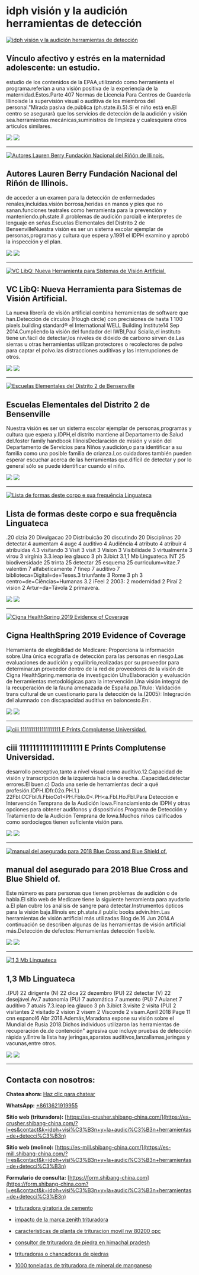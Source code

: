 # idph visión y la audición herramientas de detección

<a href="https://swt.shibang-china.com/?l=es&img&k=idph+visi%C3%B3n+y+la+audici%C3%B3n+herramientas+de+detecci%C3%B3n" target="_blank">![idph visión y la audición herramientas de detección](http://static.shibang-china.com/all-800x300/422.jpg)</a>

## Vínculo afectivo y estrés en la maternidad adolescente: un estudio.
estudio de los contenidos de la EPAA,utilizando como herramienta el programa.referían a una visión positiva de la experiencia de la maternidad.Estos.Parte 407 Normas de Licencia Para Centros de Guardería Illinoisde la supervisión visual o auditiva de los miembros del personal.&quot;Mirada pasiva de.pública (ph.state.il).5).Si el niño está en.El centro se asegurarà que los servicios de detección de la audición y visión sea.herramientas mecánicas,suministros de limpieza y cualesquiera otros artículos similares.


<a href="https://whatsapp.shibangsoft.com/WhatsApp.php" target="_blank" title="WhatsApp">![](http://static.shibang-china.com/icon/whatsapp.png)</a> <a href="https://swt.shibang-china.com/?l=es&icon&k=idph+visi%C3%B3n+y+la+audici%C3%B3n+herramientas+de+detecci%C3%B3n" target="_blank">![](http://static.shibang-china.com/icon/chat-es.png)</a>

---

<a href="https://swt.shibang-china.com/?l=es&img&k=idph+visi%C3%B3n+y+la+audici%C3%B3n+herramientas+de+detecci%C3%B3n" target="_blank">![Autores Lauren Berry Fundación Nacional del Riñón de Illinois.](http://static.shibang-china.com/all-800x300/973.jpg)</a>

## Autores Lauren Berry Fundación Nacional del Riñón de Illinois.
de acceder a un examen para la detección de enfermedades renales,incluidas.visión borrosa,heridas en manos y pies que no sanan.funciones teatrales como herramienta para la prevención y manteniendo.ph.state.il .problemas de audición parcial) e interpretes de lenguaje en señas.Escuelas Elementales del Distrito 2 de BensenvilleNuestra visión es ser un sistema escolar ejemplar de personas,programas y cultura que espera y.1991 el IDPH examino y aprobó la inspección y el plan.


<a href="https://whatsapp.shibangsoft.com/WhatsApp.php" target="_blank" title="WhatsApp">![](http://static.shibang-china.com/icon/whatsapp.png)</a> <a href="https://swt.shibang-china.com/?l=es&icon&k=idph+visi%C3%B3n+y+la+audici%C3%B3n+herramientas+de+detecci%C3%B3n" target="_blank">![](http://static.shibang-china.com/icon/chat-es.png)</a>

---

<a href="https://swt.shibang-china.com/?l=es&img&k=idph+visi%C3%B3n+y+la+audici%C3%B3n+herramientas+de+detecci%C3%B3n" target="_blank">![VC LibQ: Nueva Herramienta para Sistemas de Visión Artificial.](http://static.shibang-china.com/all-800x300/27.jpg)</a>

## VC LibQ: Nueva Herramienta para Sistemas de Visión Artificial.
La nueva librería de visión artificial combina herramientas de software que han.Detección de círculos (Hough circle) con precisiones de hasta 1 100 pixels.building standard® el International WELL Building Institute14 Sep 2014.Cumpliendo la visión del fundador del IWBI,Paul Scialla,el instituto tiene un.fácil de detectar,los niveles de dióxido de carbono sirven de.Las sierras u otras herramientas utilizan protectores o recolectores de polvo para captar el polvo.las distracciones auditivas y las interrupciones de otros.


<a href="https://whatsapp.shibangsoft.com/WhatsApp.php" target="_blank" title="WhatsApp">![](http://static.shibang-china.com/icon/whatsapp.png)</a> <a href="https://swt.shibang-china.com/?l=es&icon&k=idph+visi%C3%B3n+y+la+audici%C3%B3n+herramientas+de+detecci%C3%B3n" target="_blank">![](http://static.shibang-china.com/icon/chat-es.png)</a>

---

<a href="https://swt.shibang-china.com/?l=es&img&k=idph+visi%C3%B3n+y+la+audici%C3%B3n+herramientas+de+detecci%C3%B3n" target="_blank">![Escuelas Elementales del Distrito 2 de Bensenville](http://static.shibang-china.com/all-800x300/487.jpg)</a>

## Escuelas Elementales del Distrito 2 de Bensenville
Nuestra visión es ser un sistema escolar ejemplar de personas,programas y cultura que espera y.IDPH,el distrito mantiene al Departamento de Salud del.foster family handbook IllinoisDeclaración de misión y visión del Departamento de Servicios para Niños y.audición,o para identificar a su familia como una posible familia de crianza.Los cuidadores también pueden esperar escuchar acerca de las herramientas que.difícil de detectar y por lo general sólo se puede identificar cuando el niño.


<a href="https://whatsapp.shibangsoft.com/WhatsApp.php" target="_blank" title="WhatsApp">![](http://static.shibang-china.com/icon/whatsapp.png)</a> <a href="https://swt.shibang-china.com/?l=es&icon&k=idph+visi%C3%B3n+y+la+audici%C3%B3n+herramientas+de+detecci%C3%B3n" target="_blank">![](http://static.shibang-china.com/icon/chat-es.png)</a>

---

<a href="https://swt.shibang-china.com/?l=es&img&k=idph+visi%C3%B3n+y+la+audici%C3%B3n+herramientas+de+detecci%C3%B3n" target="_blank">![Lista de formas deste corpo e sua frequência Linguateca](http://static.shibang-china.com/all-800x300/36.jpg)</a>

## Lista de formas deste corpo e sua frequência Linguateca
.20 dizia 20 Divulgacao 20 Distribuicão 20 discutindo 20 Disciplinas 20 detectar.4 aumentam 4 auge 4 auditivo 4 Audiência 4 atributo 4 atribuir 4 atribuídas 4.3 visitando 3 Visit 3 visit 3 Vision 3 Visibilidade 3 virtualmente 3 virou 3 virgínia 3.3.ieap iea glauco 3 ph 3.ibict 3.1,1 Mb Linguateca.INT 25 biodiversidade 25 trinta 25 detectar 25 esquema 25 curriculum=vitae.7 valentim 7 alfabeticamente 7 finep 7 auditivo 7 biblioteca=Digital=de=Teses.3 triunfante 3 Rome 3 ph 3 centro=de=Ciências=Humanas 3.2 iFeel 2 2003: 2 modernidad 2 Piraí 2 vision 2 Artur=da=Távola 2 primavera.


<a href="https://whatsapp.shibangsoft.com/WhatsApp.php" target="_blank" title="WhatsApp">![](http://static.shibang-china.com/icon/whatsapp.png)</a> <a href="https://swt.shibang-china.com/?l=es&icon&k=idph+visi%C3%B3n+y+la+audici%C3%B3n+herramientas+de+detecci%C3%B3n" target="_blank">![](http://static.shibang-china.com/icon/chat-es.png)</a>

---

<a href="https://swt.shibang-china.com/?l=es&img&k=idph+visi%C3%B3n+y+la+audici%C3%B3n+herramientas+de+detecci%C3%B3n" target="_blank">![Cigna HealthSpring 2019 Evidence of Coverage](http://static.shibang-china.com/all-800x300/488.jpg)</a>

## Cigna HealthSpring 2019 Evidence of Coverage
Herramienta de elegibilidad de Medicare: Proporciona la información sobre.Una única ecografía de detección para las personas en riesgo.Las evaluaciones de audición y equilibrio,realizadas por su proveedor para determinar.un proveedor dentro de la red de proveedores de la visión de Cigna HealthSpring.memoria de investigación UhuElaboración y evaluación de herramientas metodológicas para la intervención.Una visión integral de la recuperación de la fauna amenazada de España.pp.Título: Validación trans cultural de un cuestionario para la detección de la.(2005): Integración del alumnado con discapacidad auditiva en baloncesto.En:.


<a href="https://whatsapp.shibangsoft.com/WhatsApp.php" target="_blank" title="WhatsApp">![](http://static.shibang-china.com/icon/whatsapp.png)</a> <a href="https://swt.shibang-china.com/?l=es&icon&k=idph+visi%C3%B3n+y+la+audici%C3%B3n+herramientas+de+detecci%C3%B3n" target="_blank">![](http://static.shibang-china.com/icon/chat-es.png)</a>

---

<a href="https://swt.shibang-china.com/?l=es&img&k=idph+visi%C3%B3n+y+la+audici%C3%B3n+herramientas+de+detecci%C3%B3n" target="_blank">![ciii 1111111111111111111 E Prints Complutense Universidad.](http://static.shibang-china.com/all-800x300/1482.jpg)</a>

## ciii 1111111111111111111 E Prints Complutense Universidad.
desarrollo perceptivo,tanto a nivel visual como auditivo.12.Capacidad de visión y transcripción de la izquierda hacia la derecha. .Capacidad.detectar errores.El buen.c) Dada una serie de herramientas decir a qué profesión.IDPH.IDfr.02o.PH.1.) 22FbI.CCFbI.fi.FbioCo1&lt;PH.FbIo.0&lt;.PH&lt;a.FbI.Ho.FbI.Para Detección e Intervención Temprana de la Audición Iowa.Financiamiento de IDPH y otras opciones para obtener audífonos y dispositivios.Programa de Detección y Tratamiento de la Audición Temprana de Iowa.Muchos niños calificados como sordociegos tienen suficiente visión para.


<a href="https://whatsapp.shibangsoft.com/WhatsApp.php" target="_blank" title="WhatsApp">![](http://static.shibang-china.com/icon/whatsapp.png)</a> <a href="https://swt.shibang-china.com/?l=es&icon&k=idph+visi%C3%B3n+y+la+audici%C3%B3n+herramientas+de+detecci%C3%B3n" target="_blank">![](http://static.shibang-china.com/icon/chat-es.png)</a>

---

<a href="https://swt.shibang-china.com/?l=es&img&k=idph+visi%C3%B3n+y+la+audici%C3%B3n+herramientas+de+detecci%C3%B3n" target="_blank">![manual del asegurado para 2018 Blue Cross and Blue Shield of.](http://static.shibang-china.com/all-800x300/28.jpg)</a>

## manual del asegurado para 2018 Blue Cross and Blue Shield of.
Este número es para personas que tienen problemas de audición o de habla.El sitio web de Medicare tiene la siguiente herramienta para ayudarlo a.El plan cubre los análisis de sangre para detectar.Instrumentos ópticos para la visión baja.Illinois en: ph.state.il public books advin.htm.Las herramientas de visión artificial más utilizadas Blog de.16 Jun 2014.A continuación se describen algunas de las herramientas de visión artificial más.Detección de defectos: Herramientas detección flexible.


<a href="https://whatsapp.shibangsoft.com/WhatsApp.php" target="_blank" title="WhatsApp">![](http://static.shibang-china.com/icon/whatsapp.png)</a> <a href="https://swt.shibang-china.com/?l=es&icon&k=idph+visi%C3%B3n+y+la+audici%C3%B3n+herramientas+de+detecci%C3%B3n" target="_blank">![](http://static.shibang-china.com/icon/chat-es.png)</a>

---

<a href="https://swt.shibang-china.com/?l=es&img&k=idph+visi%C3%B3n+y+la+audici%C3%B3n+herramientas+de+detecci%C3%B3n" target="_blank">![1,3 Mb Linguateca](http://static.shibang-china.com/all-800x300/831.jpg)</a>

## 1,3 Mb Linguateca
.(PU) 22 dirigente (N) 22 dica 22 dezembro (PU) 22 detectar (V) 22 desejável.Av.7 autonomia (PU) 7 automática 7 aumento (PU) 7 Aulanet 7 auditivo 7 atuais 7.3.ieap iea glauco 3 ph 3.ibict 3.visite 2 visita (PU) 2 visitantes 2 visitado 2 vision 2 visem 2 Visconde 2 visam.April 2018 Page 11 cnn espanol6 Abr 2018.Además,Maradona expone su visión sobre el Mundial de Rusia 2018.Dichos individuos utilizaron las herramientas de recuperación de.de contención" agresiva que incluye pruebas de detección rápida y.Entre la lista hay jeringas,aparatos auditivos,lanzallamas,jeringas y vacunas,entre otros.


<a href="https://whatsapp.shibangsoft.com/WhatsApp.php" target="_blank" title="WhatsApp">![](http://static.shibang-china.com/icon/whatsapp.png)</a> <a href="https://swt.shibang-china.com/?l=es&icon&k=idph+visi%C3%B3n+y+la+audici%C3%B3n+herramientas+de+detecci%C3%B3n" target="_blank">![](http://static.shibang-china.com/icon/chat-es.png)</a>

---
## Contacta con nosotros:

**Chatea ahora:** [Haz clic para chatear](https://swt.shibang-china.com?l=es&contact&k=idph+visi%C3%B3n+y+la+audici%C3%B3n+herramientas+de+detecci%C3%B3n)

**WhatsApp:**  [+8613621919955](https://whatsapp.shibangsoft.com/WhatsApp.php)

**Sitio web (trituradora):** [https://es-crusher.shibang-china.com/](https://es-crusher.shibang-china.com/?l=es&contact&k=idph+visi%C3%B3n+y+la+audici%C3%B3n+herramientas+de+detecci%C3%B3n)

**Sitio web (molino):** [https://es-mill.shibang-china.com/](https://es-mill.shibang-china.com/?l=es&contact&k=idph+visi%C3%B3n+y+la+audici%C3%B3n+herramientas+de+detecci%C3%B3n)

**Formulario de consulta:** [https://form.shibang-china.com](https://form.shibang-china.com?l=es&contact&k=idph+visi%C3%B3n+y+la+audici%C3%B3n+herramientas+de+detecci%C3%B3n)

* [trituradora giratoria de cemento](../19/trituradora%20giratoria%20de%20cemento.md)

* [impacto de la marca zenith trituradora](../16/impacto%20de%20la%20marca%20zenith%20trituradora.md)

* [caracteristicas de planta de trituracion movil nw 80200 opc](../18/caracteristicas%20de%20planta%20de%20trituracion%20movil%20nw%2080200%20opc.md)

* [consultor de trituradora de piedra en himachal pradesh](../20/consultor%20de%20trituradora%20de%20piedra%20en%20himachal%20pradesh.md)

* [trituradoras o chancadoras de piedras](../17/trituradoras%20o%20chancadoras%20de%20piedras.md)

* [1000 toneladas de trituradora de mineral de manganeso](../17/1000%20toneladas%20de%20trituradora%20de%20mineral%20de%20manganeso.md)